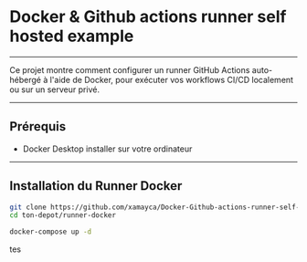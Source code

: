 # Docker & Github actions runner self hosted example

---

Ce projet montre comment configurer un runner GitHub Actions auto-hébergé à l'aide de Docker, pour exécuter vos workflows CI/CD localement ou sur un serveur privé.

---

## Prérequis

- Docker Desktop installer sur votre ordinateur

---

## Installation du Runner Docker

```bash
git clone https://github.com/xamayca/Docker-Github-actions-runner-self-hosted-example.git
cd ton-depot/runner-docker

docker-compose up -d
```

tes